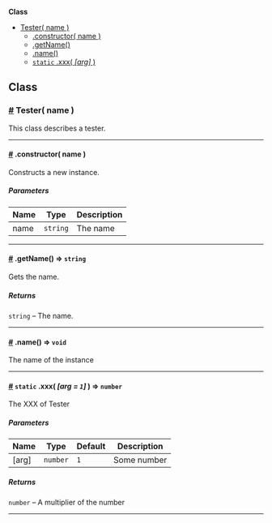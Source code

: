 **Class**

- [Tester( name )](#Tester)
  - [.constructor( name )](#Tester.constructor)
  - [.getName()](#Tester.getName)
  - [.name()](#Tester.name)
  - [`static` .xxx( _\[arg\]_ )](#Tester.xxx)

## Class

### <a id="Tester" href="#Tester">#</a> Tester( name )

This class describes a tester.

---

#### <a id="Tester.constructor" href="#Tester.constructor">#</a> .constructor( name )

Constructs a new instance.

##### Parameters

| Name | Type     | Description |
| ---- | -------- | ----------- |
| name | `string` | The name    |

---

#### <a id="Tester.getName" href="#Tester.getName">#</a> .getName() ⇒ `string`

Gets the name.

##### Returns

`string` – The name.

---

#### <a id="Tester.name" href="#Tester.name">#</a> .name() ⇒ `void`

The name of the instance

---

#### <a id="Tester.xxx" href="#Tester.xxx">#</a> `static` .xxx( _[arg = `1`]_ ) ⇒ `number`

The XXX of Tester

##### Parameters

| Name  | Type     | Default | Description |
| ----- | -------- | ------- | ----------- |
| [arg] | `number` | `1`     | Some number |

##### Returns

`number` – A multiplier of the number

---
